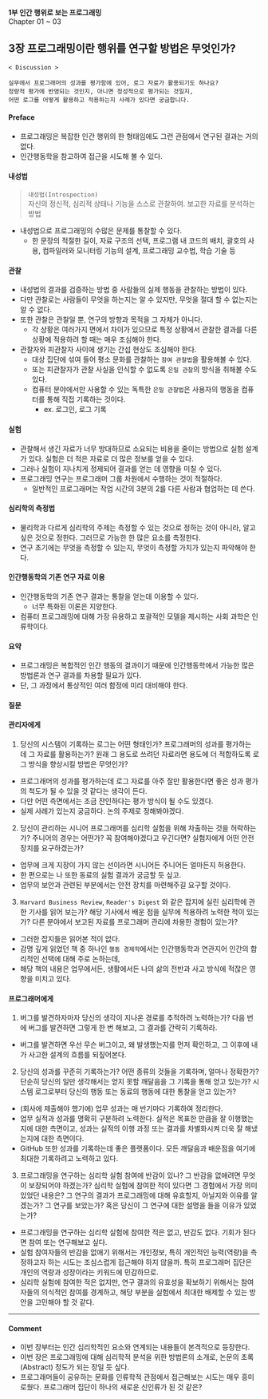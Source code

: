 **1부 인간 행위로 보는 프로그래밍**<br/>
Chapter 01 ~ 03

## 3장 프로그래밍이란 행위를 연구할 방법은 무엇인가?
```
< Discussion >

실무에서 프로그래머의 성과를 평가함에 있어, 로그 자료가 활용되기도 하나요?
정량적 평가에 반영되는 것인지, 아니면 정성적으로 평가되는 것일지,
어떤 로그를 어떻게 활용하고 적용하는지 사례가 있다면 궁금합니다.
```

#### Preface
- 프로그래밍은 복잡한 인간 행위의 한 형태임에도 그런 관점에서 연구된 결과는 거의 없다.
- 인간행동학을 참고하여 접근을 시도해 볼 수 있다.

#### 내성법
> `내성법(Introspection)`<br/>
> 자신의 정신적, 심리적 상태나 기능을 스스로 관찰하여. 보고한 자료를 분석하는 방법
- 내성법으로 프로그래밍의 수많은 문제를 통찰할 수 있다.
  - 한 문장의 적절한 길이, 자료 구조의 선택, 프로그램 내 코드의 배치, 괄호의 사용, 컴파일러와 모니터링 기능의 설계, 프로그래밍 교수법, 학습 기술 등

#### 관찰
- 내성법의 결과를 검증하는 방법 중 사람들의 실제 행동을 관찰하는 방법이 있다.
- 다만 관찰로는 사람들이 무엇을 하는지는 알 수 있지만, 무엇을 절대 할 수 없는지는 알 수 없다.
- 또한 관찰은 관찰일 뿐, 연구의 방향과 목적을 그 자체가 아니다.
  - 각 상황은 여러가지 면에서 차이가 있으므로 특정 상황에서 관찰한 결과를 다른 상황에 적용하려 할 때는 매우 조심해야 한다.
- 관찰자와 피관찰자 사이에 생기는 간섭 현상도 조심해야 한다.
  - 대상 집단에 섞여 들어 평소 문화를 관찰하는 `참여 관찰법`을 활용해볼 수 있다.
  - 또는 피관찰자가 관찰 사실을 인식할 수 없도록 `은밀 관찰`의 방식을 취해볼 수도 있다.
  - 컴퓨터 분야에서만 사용할 수 있는 독특한 `은밀 관찰법`은 사용자의 행동을 컴퓨터를 통해 직접 기록하는 것이다.
    - ex. 로그인, 로그 기록

#### 실험
- 관찰해서 생긴 자료가 너무 방대하므로 소요되는 비용을 줄이는 방법으로 실험 설계가 있다. 실험은 더 적은 자료로 더 많은 정보를 얻을 수 있다.
- 그러나 실험이 지나치게 정제되어 결과를 얻는 데 영향을 미칠 수 있다.
- 프로그래밍 연구는 프로그래머 그룹 차원에서 수행하는 것이 적절하다.
  - 일반적인 프로그래머는 작업 시간의 3분의 2를 다른 사람과 협업하는 데 쓴다.

#### 심리학의 측정법
- 물리학과 다르게 심리학의 주제는 측정할 수 있는 것으로 정하는 것이 아니라, 알고 싶은 것으로 정한다. 그러므로 가능한 한 많은 요소를 측정한다.
- 연구 초기에는 무엇을 측정할 수 있는지, 무엇이 측정할 가치가 있는지 파악해야 한다.

#### 인간행동학의 기존 연구 자료 이용
- 인간행동학의 기존 연구 결과는 통찰을 얻는데 이용할 수 있다.
  - 너무 특화된 이론은 지양한다.
- 컴퓨터 프로그래밍에 대해 가장 유용하고 포괄적인 모델을 제시하는 사회 과학은 인류학이다.

#### 요약
- 프로그래밍은 복합적인 인간 행동의 결과이기 때문에 인간행동학에서 가능한 많은 방법론과 연구 결과를 차용할 필요가 있다.
- 단, 그 과정에서 통상적인 여러 함정에 미리 대비해야 한다.

#### 질문

#### 관리자에게
1. 당신의 시스템이 기록하는 로그는 어떤 형태인가? 프로그래머의 성과를 평가하는 데 그 자료를 활용하는가? 원래 그 용도로 쓰려던 자료라면 용도에 더 적합하도록 로그 방식을 향상시킬 방법은 무엇인가?
- 프로그래머의 성과를 평가하는데 로그 자료를 아주 잘만 활용한다면 좋은 성과 평가의 척도가 될 수 있을 것 같다는 생각이 든다.
- 다만 어떤 측면에서는 조금 잔인하다는 평가 방식이 될 수도 있겠다.
- 실제 사례가 있는지 궁금하다. 논의 주제로 정해봐야겠다.

2. 당신이 관리하는 시니어 프로그래머를 심리학 실험을 위해 차출하는 것을 허락하는가? 주니어의 경우는 어떤가? 꼭 참여해야겠다고 우긴다면? 실험자에게 어떤 안전 장치를 요구하겠는가?
- 업무에 크게 지장이 가지 않는 선이라면 시니어든 주니어든 얼마든지 허용한다.
- 한 편으로는 나 또한 동료의 실험 결과가 궁금할 듯 싶고.
- 업무의 보안과 관련된 부분에서는 안전 장치를 마련해주길 요구할 것이다.

3. `Harvard Business Review`, `Reader's Digest` 와 같은 잡지에 실린 심리학에 관한 기사를 읽어 보는가? 해당 기사에서 배운 점을 실무에 적용하려 노력한 적이 있는가? 다른 분야에서 보고된 자료를 프로그래머 관리에 차용한 경험이 있는가?
- 그러한 잡지들은 읽어본 적이 없다.
- 감명 깊게 읽었던 책 중 하나인 `행동 경제학`에서는 인간행동학과 연관지어  인간의 합리적인 선택에 대해 주로 논하는데,
- 해당 책의 내용은 업무에서든, 생활에서든 나의 삶의 전반과 사고 방식에 적잖은 영향을 미치고 있다.

#### 프로그래머에게
1. 버그를 발견하자마자 당신의 생각이 지나온 경로를 추적하려 노력하는가? 다음 번에 버그를 발견하면 그렇게 한 번 해보고, 그 결과를 간략히 기록하라.
- 버그를 발견하면 우선 무슨 버그이고, 왜 발생했는지를 먼저 확인하고, 그 이후에 내가 사고한 설계의 흐름를 되짚어본다.

2. 당신의 성과를 꾸준히 기록하는가? 어떤 종류의 것들을 기록하며, 얼마나 정확한가? 단순히 당신의 일만 생각해서는 얻지 못할 깨달음을 그 기록을 통해 얻고 있는가? 시스템 로그로부터 당신의 행동 또는 동료의 행동에 대한 통찰을 얻고 있는가?
- (회사에 제출해야 했기에) 업무 성과는 매 반기마다 기록하여 정리한다.
- 업무 실적과 성과를 명확히 구분하려 노력한다. 실적은 목표한 만큼을 잘 이행했는지에 대한 측면이고, 성과는 실적의 이행 과정 또는 결과를 차별화시켜 더욱 잘 해냈는지에 대한 측면이다.
- GitHub 또한 성과를 기록하는데 좋은 플랫폼이다. 모든 깨달음과 배운점을 여기에 최대한 기록하려고 노력하고 있다.

3. 프로그래밍을 연구하는 심리학 실험 참여에 반감이 있나? 그 반감을 없애려면 무엇이 보장되어야 하겠는가? 심리학 실험에 참여한 적이 있다면 그 경험에서 가장 의미 있었던 내용은? 그 연구의 결과가 프로그래밍에 대해 유효할지, 아닐지와 이유를 알겠는가? 그 연구를 보았는가? 혹은 당신이 그 연구에 대한 설명을 들을 이유가 있었는가?
- 프로그래밍을 연구하는 심리학 실험에 참여한 적은 없고, 반감도 없다. 기회가 된다면 참여 또는 연구해보고 싶다.
- 실험 참여자들의 반감을 없애기 위해서는 개인정보, 특히 개인적인 능력(역량)을 측정하고자 하는 시도는 조심스럽게 접근해야 하지 않을까. 특히 프로그래머 집단은 개인의 역량과 성장이라는 키워드에 민감하므로.
- 심리학 실험에 참여한 적은 없지만, 연구 결과의 유효성을 확보하기 위해서는 참여자들의 의식적인 참여를 경계하고, 해당 부분을 실험에서 최대한 배제할 수 있는 방안을 고민해야 할 것 같다.

---

#### Comment
- 이번 장부터는 인간 심리학적인 요소와 연계되는 내용들이 본격적으로 등장한다.
- 이번 장은 프로그래밍에 대해 심리학적 분석을 위한 방법론의 소개로, 논문의 초록(Abstract) 정도가 되는 장일 듯 싶다.
- 프로그래머들이 공유하는 문화를 인류학적 관점에서 접근해보는 시도는 매우 흥미로웠다. 프로그래머 집단이 하나의 새로운 신인류가 된 것 같은?